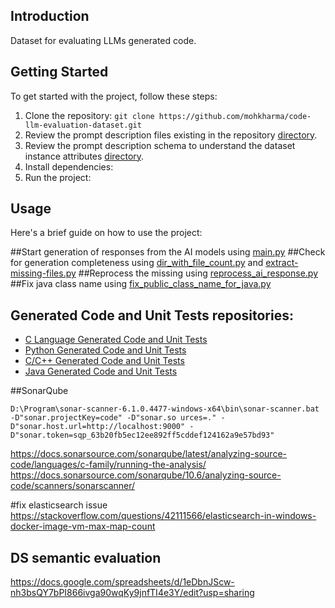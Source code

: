 ## Introduction
Dataset for evaluating LLMs generated code.

## Getting Started
To get started with the project, follow these steps:

1. Clone the repository: `git clone https://github.com/mohkharma/code-llm-evaluation-dataset.git`
2. Review the prompt description files existing in the repository [directory](dataset/).
3. Review the prompt description schema to understand the dataset instance attributes [directory](dataset/promptDescriptionSchema.json).
2. Install dependencies:
3. Run the project: 

## Usage
Here's a brief guide on how to use the project:

##Start generation of responses from the AI models using [main.py](python%2Fmain.py)
##Check for generation completeness using [dir_with_file_count.py](python%2Fdir_with_file_count.py) and [extract-missing-files.py](python%2Fextract-missing-files.py)
##Reprocess the missing using [reprocess_ai_response.py](python%2Freprocess_ai_response.py)
##Fix java class name using [fix_public_class_name_for_java.py](python%2Ffix_public_class_name_for_java.py)


## Generated Code and Unit Tests repositories:

- [C Language Generated Code and Unit Tests](https://github.com/mohsystem/llm_generated_code_c)
- [Python Generated Code and Unit Tests](https://github.com/mohsystem/llm-generated-code-python)
- [C/C++ Generated Code and Unit Tests](https://github.com/mohsystem/llm-generated-code-c-cpp)
- [Java Generated Code and Unit Tests](https://github.com/mohsystem/llm-generated-code-java)


##SonarQube

`D:\Program\sonar-scanner-6.1.0.4477-windows-x64\bin\sonar-scanner.bat -D"sonar.projectKey=code" -D"sonar.so
urces=." -D"sonar.host.url=http://localhost:9000" -D"sonar.token=sqp_63b20fb5ec12ee892ff5cddef124162a9e57bd93"`

https://docs.sonarsource.com/sonarqube/latest/analyzing-source-code/languages/c-family/running-the-analysis/
https://docs.sonarsource.com/sonarqube/10.6/analyzing-source-code/scanners/sonarscanner/

#fix elasticsearch issue
https://stackoverflow.com/questions/42111566/elasticsearch-in-windows-docker-image-vm-max-map-count



## DS semantic evaluation

https://docs.google.com/spreadsheets/d/1eDbnJScw-nh3bsQY7bPI866ivga90wqKy9jnfTI4e3Y/edit?usp=sharing
